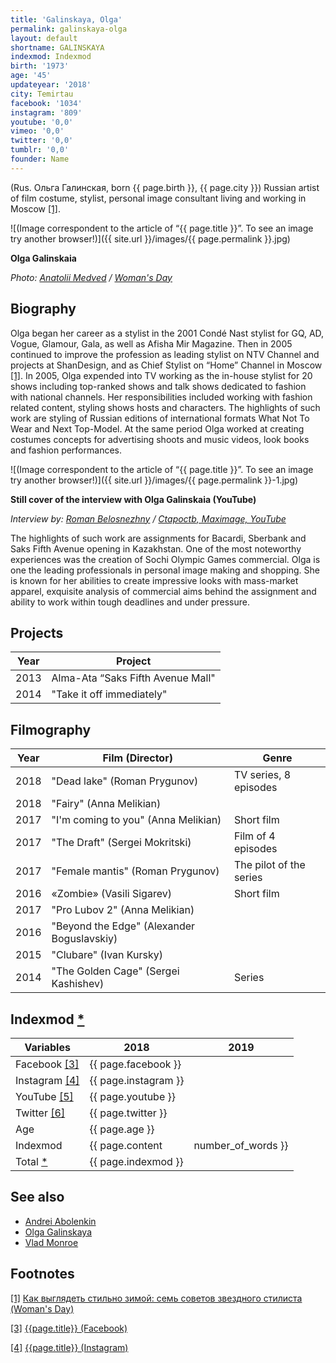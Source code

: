 ```yaml
---
title: 'Galinskaya, Olga'
permalink: galinskaya-olga
layout: default
shortname: GALINSKAYA
indexmod: Indexmod
birth: '1973'
age: '45'
updateyear: '2018'
city: Temirtau
facebook: '1034'
instagram: '809'
youtube: '0,0'
vimeo: '0,0'
twitter: '0,0'
tumblr: '0,0'
founder: Name
---
```

(Rus. Ольга Галинская, born {{ page.birth }}, {{ page.city }}) Russian artist of film costume, stylist, personal image consultant living and working in Moscow <span id="a1">[\[1\]](#f1)</span>.

![(Image correspondent to the article of “{{ page.title }}”. To see an image try another browser!)]({{ site.url }}/images/{{ page.permalink }}.jpg)

**Olga Galinskaia**

*Photo: [Anatolii Medved](medved-anatolii) / [Woman's Day](http://www.wday.ru/moda-shopping/style/kak-vyiglyadet-stilno-zimoy-sem-sovetov-zvezdnogo-stilista/)*

## Biography

Olga began her career as a stylist in the 2001 Condé Nast stylist for GQ, AD, Vogue, Glamour, Gala, as well as Afisha Mir Magazine. Then in 2005 continued to improve the profession as leading stylist on NTV Channel and projects at ShanDesign, and as Chief Stylist on “Home” Channel in Moscow <span id="a1">[\[1\]](#f1)</span>. In 2005, Olga expended into TV working as the in-house stylist for 20 shows including top-ranked shows and talk shows dedicated to fashion with national channels. Her responsibilities included working with fashion related content, styling shows hosts and characters. The highlights of such work are styling of Russian editions of international formats What Not To Wear and Next Top-Model. At the same period Olga worked at creating costumes concepts for advertising shoots and music videos, look books and fashion performances.

![(Image correspondent to the article of “{{ page.title }}”. To see an image try another browser!)]({{ site.url }}/images/{{ page.permalink }}-1.jpg)

**Still cover of the interview with Olga Galinskaia (YouTube)**

*Interview by: [Roman Belosnezhny](belosnezhny-roman) / [Ctapoctb, Maximage, YouTube](https://www.youtube.com/watch?v=uezoSg6QpvE)*

The highlights of such work are assignments for Bacardi, Sberbank and Saks Fifth Avenue opening in Kazakhstan. One of the most noteworthy experiences was the creation of Sochi Olympic Games commercial. Olga is one the leading professionals in personal image making and shopping. She is known for her abilities to create impressive looks with mass-market apparel, exquisite analysis of commercial aims behind the assignment and ability to work within tough deadlines and under pressure.

## Projects

|Year|Project|
|----|-----|
|2013|Alma-Ata “Saks Fifth Avenue Mall"|
|2014|"Take it off immediately"|

## Filmography

|Year|Film (Director)|Genre|
|----|-----|---|
|2018|"Dead lake" (Roman Prygunov)|TV series, 8 episodes|
|2018|"Fairy" (Anna Melikian)||
|2017|"I'm coming to you" (Anna Melikian)|Short film|
|2017|"The Draft" (Sergei Mokritski)|Film of 4 episodes|
|2017|"Female mantis" (Roman Prygunov)|The pilot of the series|
|2016|«Zombie» (Vasili Sigarev)|Short film|
|2017|"Pro Lubov 2" (Anna Melikian)||
|2016|"Beyond the Edge" (Alexander Boguslavskiy)||
|2015|"Clubare" (Ivan Kursky)||
|2014|"The Golden Cage" (Sergei Kashishev)|Series|

## Indexmod [*](indexmod)

|Variables|2018|2019|
|-|-|-|
|Facebook <span id="a3">[\[3\]](#f3)</span>|{{ page.facebook }}||
|Instagram <span id="a4">[\[4\]](#f4)</span>|{{ page.instagram }}||
|YouTube <span id="a5">[\[5\]](#f5)</span>|{{ page.youtube }}||
|Twitter <span id="a6">[\[6\]](#f6)</span>|{{ page.twitter }}||
|Age|{{ page.age }}||
|Indexmod|{{ page.content | number_of_words }}||
|Total [*](indexmod)|{{ page.indexmod }}||

## See also

+ [Andrei Abolenkin](abolenkin-andrei)
+ [Olga Galinskaya](galinskaia-olga-стилист)
+ [Vlad Monroe](vlad-monroe)

## Footnotes

[[1]](#a1) <span id="f1"></span> [Как выглядеть стильно зимой: семь советов звездного стилиста (Woman's Day)](http://www.wday.ru/moda-shopping/style/kak-vyiglyadet-stilno-zimoy-sem-sovetov-zvezdnogo-stilista/)

[[3]](#a3) <span id="f3"></span> [{{page.title}} (Facebook)](index)

[[4]](#a4) <span id="f4"></span> [{{page.title}} (Instagram)](https://www.instagram.com/galinskaya/)
